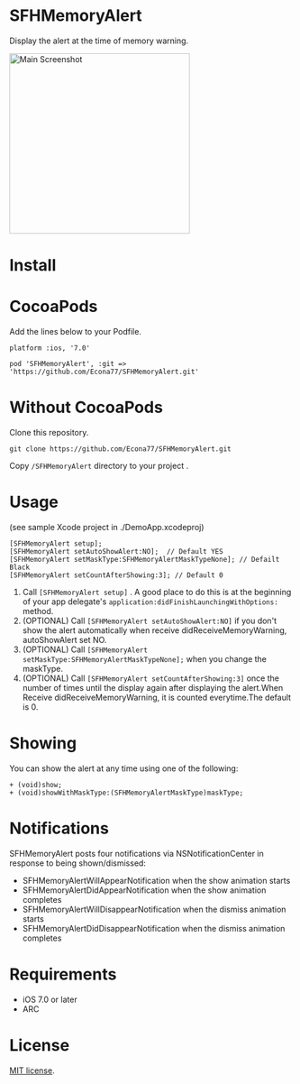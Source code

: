 SFHMemoryAlert
==============
Display the alert at the time of memory warning.

<img alt="Main Screenshot" src="https://dl.dropboxusercontent.com/u/16169330/memoryAlert.png" width="320px" style="width: 320px;" />

Install
==============
CocoaPods
==============
Add the lines below to your Podfile.
```
platform :ios, '7.0'

pod 'SFHMemoryAlert', :git => 'https://github.com/Econa77/SFHMemoryAlert.git'
```

Without CocoaPods
==============
Clone this repository.

```
git clone https://github.com/Econa77/SFHMemoryAlert.git
```

Copy `/SFHMemoryAlert` directory to your project .

Usage
==============
(see sample Xcode project in ./DemoApp.xcodeproj)

```objc
[SFHMemoryAlert setup];
[SFHMemoryAlert setAutoShowAlert:NO];  // Default YES
[SFHMemoryAlert setMaskType:SFHMemoryAlertMaskTypeNone]; // Defailt Black
[SFHMemoryAlert setCountAfterShowing:3]; // Default 0
```

1. Call `[SFHMemoryAlert setup]` . A good place to do this is at the beginning of your app delegate's `application:didFinishLaunchingWithOptions:` method.
2. (OPTIONAL) Call `[SFHMemoryAlert setAutoShowAlert:NO]`  if you don't show the alert automatically when receive didReceiveMemoryWarning, autoShowAlert set NO. 
3. (OPTIONAL) Call `[SFHMemoryAlert setMaskType:SFHMemoryAlertMaskTypeNone];`  when you change the maskType.
4. (OPTIONAL) Call `[SFHMemoryAlert setCountAfterShowing:3]` once the number of times until the display again after displaying the alert.When Receive didReceiveMemoryWarning, it is counted everytime.The default is 0.

Showing 
==============
You can show the alert at any time using one of the following:
```objc
+ (void)show;
+ (void)showWithMaskType:(SFHMemoryAlertMaskType)maskType;
```

Notifications
==============
SFHMemoryAlert posts four notifications via NSNotificationCenter in response to being shown/dismissed:

- SFHMemoryAlertWillAppearNotification when the show animation starts
- SFHMemoryAlertDidAppearNotification when the show animation completes
- SFHMemoryAlertWillDisappearNotification when the dismiss animation starts
- SFHMemoryAlertDidDisappearNotification when the dismiss animation completes

Requirements
==============
- iOS 7.0 or later
- ARC

License
==============
[MIT]: http://www.opensource.org/licenses/mit-license.php
[MIT license][MIT].

